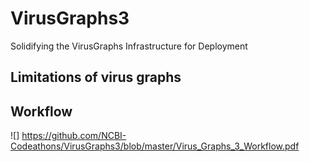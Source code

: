 # VirusGraphs3
Solidifying the VirusGraphs Infrastructure for Deployment

## Limitations of virus graphs

## Workflow

![] https://github.com/NCBI-Codeathons/VirusGraphs3/blob/master/Virus_Graphs_3_Workflow.pdf

